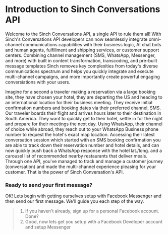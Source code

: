 # Introduction to Sinch Conversations API

Welcome to the Sinch Conversations API, a single API to rule them all!  With Sinch's Conversations API developers can now seamlessly integrate omni-channel communications capabilities with their business logic, AI chat bots and human agents, fulfillment and shipping services, or customer support centers.  Combining channel management (SMS, WhatsApp, Messenger, and more) with built in content transformation, transcoding, and pre-built message templates Sinch removes key complexities from today's diverse communications spectrum and helps you quickly integrate and execute multi-channel campaigns, and more importantly create powerful engaging conversiations with your users.

Imagine for a second a traveler making a reservation via a large booking site, they have chosen your hotel, they are departing the US and heading to an international location for their business meeting.  They receive initial confirmation numbers and booking dates via their preferred channel, SMS.  Our traveler boards their flight and arrives hours later to their destination in South America.  They want to quickly get to their hotel, settle in for the night and prepare for their meetings the next day.  Using WhatsApp, their channel of choice while abroad, they reach out to your WhatsApp Business phone number to request the hotel's exact map location.  Accessing their latest conversation session which started with an SMS booking confirmation you are able to track down their reservation number and hotel details, and can now quickly push back a WhatsApp response with the hotel lat./long. and a carousel list of recommended nearby restaurants that deliver meals.  Through one API, you've managed to track and manage a customer journey (conversation) and made the multi-channel experience pleasing for your customer.  That is the power of Sinch Conversation's API.

### Ready to send your first message?

OK! Lets begin with getting ourselves setup with Facebook Messenger and then send our first message.  We'll guide you each step of the way.

>
>1. If you haven't already, sign up for a personal Facebook account.  Done?
>2. Good, now lets get you setup with a Facebook Developer account and setup Messenger
>
